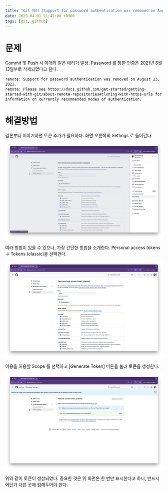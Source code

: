 ```yaml
---
title: "Git 에러 [Support for password authentication was removed on August 13, 2021.] 해결 방법"
date: 2025-04-01 21:45:00 +0900
tags: [git, github]
---
```


# 문제

Commit 및 Push 시 아래와 같은 에러가 발생. Password 를 통한 인증은 2021년 8월 13일부로 삭제되었다고 한다.

```
remote: Support for password authentication was removed on August 13, 2021.
remote: Please see https://docs.github.com/get-started/getting-started-with-git/about-remote-repositories#cloning-with-https-urls for information on currently recommended modes of authentication.
```

# 해결방법

결론부터 이야기하면 토큰 추가가 필요하다. 화면 오른쪽의 Settings 로 들어간다.

![image-20220316000904422](../assets/img/image-20250402002005806.png)

여러 방법이 있을 수 있으나, 가장 간단한 방법을 소개한다. Personal access tokens → Tokens (classic)을 선택한다.

![image-20220316000904422](../assets/img/image-20250402002031118.png)

이용을 허용할 Scope 를 선택하고 [Generate Token] 버튼을 눌러 토큰을 생성한다.

![image-20220316000904422](../assets/img/image-20250402002044140.png)

위와 같이 토큰이 생성되었다. 중요한 것은 위 화면은 한 번만 표시한다고 하니, 반드시 어딘가 다른 곳에 킵해두어야 한다.